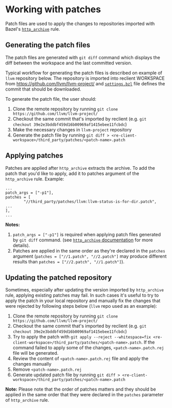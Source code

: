 # Working with patches

Patch files are used to apply the changes to repositories imported with Bazel's
[`http_archive`](https://docs.bazel.build/versions/main/repo/http.html) rule.

## Generating the patch files

The patch files are generated with `git diff` command which displays the diff
between the workspace and the last committed version.

Typical workflow for generating the patch files is described on example of
`llvm` repository below. The repository is imported into reclient WORKSPACE from
https://github.com/llvm/llvm-project/ and
[`settings.bzl`](https://github.com/bazelbuild/reclient/tree/main/settings.bzl)
file defines the commit that should be downloaded.

To generate the patch file, the user should:

1.  Clone the remote repository by running `git clone
    https://github.com/llvm/llvm-project/`
1.  Checkout the same commit that's imported by reclient (e.g. `git checkout
    39e2e3bddbf459d16b00969af1415ebee11fcbdc`)
1.  Make the necessary changes in `llvm-project` repository
1.  Generate the patch file by running `git diff >
    <re-client-workspace>/third_party/patches/<patch-name>.patch`

## Applying patches

Patches are applied after `http_archive` extracts the archive. To add the patch
that you'd like to apply, add it to patches argument of the `http_archive` rule.
Example:

```
...
patch_args = ["-p1"],
patches = [
        "//third_party/patches/llvm:llvm-status-is-for-dir.patch",
...
],
...
```

**Notes:**

1.  `patch_args = ["-p1"]` is required when applying patch files generated by
    `git diff` command. (see
    [`http_archive` documentation](https://docs.bazel.build/versions/main/repo/http.html)
    for more details).
1.  Patches are applied in the same order as they're declared in the `patches`
    argument (`patches = ["//1.patch", "//2.patch"]` may produce different
    results than `patches = ["//2.patch", "//1.patch"]`).

## Updating the patched repository

Sometimes, especially after updating the version imported by `http_archive`
rule, applying existing patches may fail. In such cases it's useful to try to
apply the patch in your local repository and manually fix the changes that were
rejected by following steps below (`llvm` repo used as an example):

1.  Clone the remote repository by running `git clone
    https://github.com/llvm/llvm-project/`
1.  Checkout the same commit that's imported by reclient (e.g. `git checkout
    39e2e3bddbf459d16b00969af1415ebee11fcbdc`)
1.  Try to apply the patch with `git apply --reject --whitespace=fix
    <re-client-workspace>/third_party/patches/<patch-name>.patch`. If the
    command failed to apply some of the changes, `<patch-name>.patch.rej` file
    will be generated.
1.  Review the content of `<patch-name>.patch.rej` file and apply the changes
    manually
1.  Remove `<patch-name>.patch.rej`
1.  Generate updated patch file by running `git diff >
    <re-client-workspace>/third_party/patches/<patch-name>.patch`

**Note:** Please note that the order of patches matters and they should be
applied in the same order that they were declared in the `patches` parameter of
`http_archive` rule.
